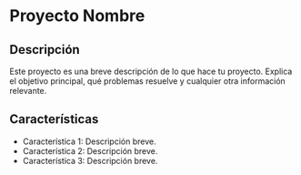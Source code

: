 # Proyecto Nombre

## Descripción

Este proyecto es una breve descripción de lo que hace tu proyecto. Explica el objetivo principal, qué problemas resuelve y cualquier otra información relevante.

## Características

- Característica 1: Descripción breve.
- Característica 2: Descripción breve.
- Característica 3: Descripción breve.